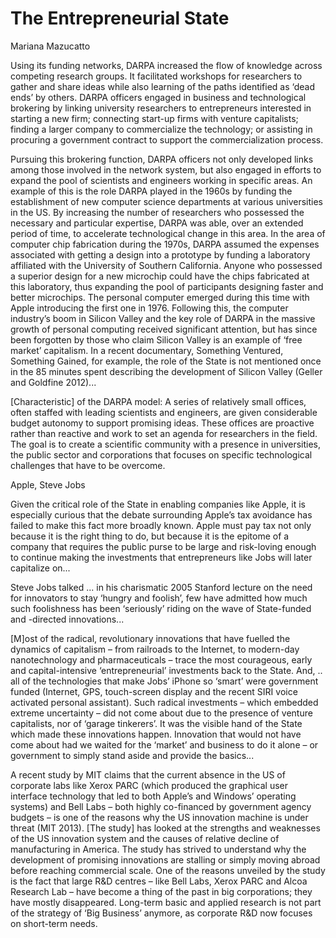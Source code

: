 # The Entrepreneurial State

Mariana Mazucatto

Using its funding networks, DARPA increased the flow of knowledge
across competing research groups. It facilitated workshops for
researchers to gather and share ideas while also learning of the paths
identified as ‘dead ends’ by others. DARPA officers engaged in
business and technological brokering by linking university researchers
to entrepreneurs interested in starting a new firm; connecting
start-up firms with venture capitalists; finding a larger company to
commercialize the technology; or assisting in procuring a government
contract to support the commercialization process.

Pursuing this brokering function, DARPA officers not only developed
links among those involved in the network system, but also engaged in
efforts to expand the pool of scientists and engineers working in
specific areas. An example of this is the role DARPA played in the
1960s by funding the establishment of new computer science departments
at various universities in the US. By increasing the number of
researchers who possessed the necessary and particular expertise,
DARPA was able, over an extended period of time, to accelerate
technological change in this area. In the area of computer chip
fabrication during the 1970s, DARPA assumed the expenses associated
with getting a design into a prototype by funding a laboratory
affiliated with the University of Southern California. Anyone who
possessed a superior design for a new microchip could have the chips
fabricated at this laboratory, thus expanding the pool of participants
designing faster and better microchips.  The personal computer emerged
during this time with Apple introducing the first one in 1976.
Following this, the computer industry’s boom in Silicon Valley
and the key role of DARPA in the massive growth of personal computing
received significant attention, but has since been forgotten by those
who claim Silicon Valley is an example of ‘free market’ capitalism. In
a recent documentary, Something Ventured, Something Gained, for
example, the role of the State is not mentioned once in the 85 minutes
spent describing the development of Silicon Valley (Geller and
Goldfine 2012)...

[Characteristic] of the DARPA model: A series of relatively small
offices, often staffed with leading scientists and engineers, are
given considerable budget autonomy to support promising ideas. These
offices are proactive rather than reactive and work to set an agenda
for researchers in the field. The goal is to create a scientific
community with a presence in universities, the public sector and
corporations that focuses on specific technological challenges that
have to be overcome.

Apple, Steve Jobs

Given the critical role of the State in enabling companies like Apple,
it is especially curious that the debate surrounding Apple’s tax
avoidance has failed to make this fact more broadly known. Apple must
pay tax not only because it is the right thing to do, but because it
is the epitome of a company that requires the public purse to be large
and risk-loving enough to continue making the investments that
entrepreneurs like Jobs will later capitalize on...

<a name='jobs'></a>

Steve Jobs talked ... in his charismatic 2005 Stanford lecture on the
need for innovators to stay ‘hungry and foolish’, few have admitted
how much such foolishness has been ‘seriously’ riding on the wave of
State-funded and -directed innovations...

[M]ost of the radical, revolutionary innovations that have fuelled the
dynamics of capitalism – from railroads to the Internet, to modern-day
nanotechnology and pharmaceuticals – trace the most courageous, early
and capital-intensive ‘entrepreneurial’ investments back to the
State. And, .. all of the technologies that make Jobs’ iPhone so
‘smart’ were government funded (Internet, GPS, touch-screen display
and the recent SIRI voice activated personal assistant). Such radical
investments – which embedded extreme uncertainty – did not come about
due to the presence of venture capitalists, nor of ‘garage
tinkerers’. It was the visible hand of the State which made these
innovations happen. Innovation that would not have come about had we
waited for the ‘market’ and business to do it alone – or government to
simply stand aside and provide the basics...

<a name='corplabs'></a>

A recent study by MIT claims that the current absence in the US of
corporate labs like Xerox PARC (which produced the graphical user
interface technology that led to both Apple’s and Windows’ operating
systems) and Bell Labs – both highly co-financed by government agency
budgets – is one of the reasons why the US innovation machine is under
threat (MIT 2013). [The study] has looked at the strengths and
weaknesses of the US innovation system and the causes of relative
decline of manufacturing in America. The study has strived to
understand why the development of promising innovations are stalling
or simply moving abroad before reaching commercial scale. One of the
reasons unveiled by the study is the fact that large R&D centres –
like Bell Labs, Xerox PARC and Alcoa Research Lab – have become a
thing of the past in big corporations; they have mostly
disappeared. Long-term basic and applied research is not part of the
strategy of ‘Big Business’ anymore, as corporate R&D now focuses on
short-term needs.

